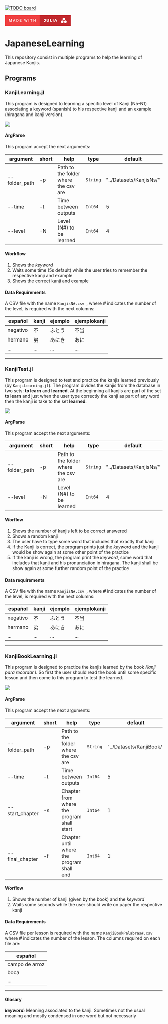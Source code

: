 [![TODO board](https://imdone.io/api/1.0/projects/5c0752fbf6e892507d838180/badge)](https://imdone.io/app#/board/LFelipeGomez/JapaneseLearning)


<?xml version="1.0" encoding="utf-8"?>
<!-- Generator: Adobe Illustrator 22.1.0, SVG Export Plug-In . SVG Version: 6.00 Build 0)  -->
<svg version="1.1" id="made_with_julia" xmlns="http://www.w3.org/2000/svg" xmlns:xlink="http://www.w3.org/1999/xlink" x="0px"
	 y="0px" width="210.5px" height="35px" viewBox="0 0 210.5 35" style="enable-background:new 0 0 210.5 35;" xml:space="preserve">
<path style="fill:#C1282D;" d="M210.5,35h-100V0h100V35z"/>
<path style="fill:#EF4041;" d="M111,35H0V0h111V35z"/>
<path style="fill:#FFFFFF;" d="M14.8,13.2l2.5,6.5l2.5-6.5h1.9v8.5h-1.5V19l0.1-3.8l-2.5,6.6h-1.1l-2.5-6.6l0.1,3.8v2.8h-1.5v-8.5
	L14.8,13.2L14.8,13.2z M30.9,19.8h-3.3l-0.7,2h-1.5l3.2-8.5H30l3.2,8.5h-1.5L30.9,19.8z M28.1,18.6h2.5L29.3,15L28.1,18.6z
	 M36.8,21.8v-8.5h2.5c0.8,0,1.4,0.2,2,0.5s1,0.8,1.4,1.4s0.5,1.3,0.5,2.1v0.4c0,0.8-0.2,1.5-0.5,2.1s-0.8,1.1-1.4,1.4
	s-1.3,0.5-2,0.5h-2.5V21.8z M38.3,14.4v6.2h1c0.8,0,1.4-0.2,1.8-0.7s0.6-1.2,0.6-2.1v-0.5c0-0.9-0.2-1.6-0.6-2.1s-1-0.7-1.8-0.7
	L38.3,14.4L38.3,14.4z M52.3,18h-3.5v2.6h4.1v1.2h-5.6v-8.5h5.5v1.2h-4.1v2.4h3.5L52.3,18L52.3,18z M69,19.7l1.3-6.4h1.5l-2,8.5
	h-1.4l-1.6-6.2l-1.7,6.2h-1.4l-2-8.5h1.5l1.3,6.4l1.6-6.4h1.2L69,19.7z M77.1,21.8h-1.5v-8.5h1.5V21.8z M87.5,14.4h-2.7v7.3h-1.5
	v-7.3h-2.6v-1.2h6.8C87.5,13.2,87.5,14.4,87.5,14.4z M98.1,21.8h-1.5V18h-3.8v3.8h-1.5v-8.5h1.5v3.6h3.8v-3.6h1.5V21.8z M125.2,21.5
	c-0.5-0.2-0.9-0.5-1.2-0.9l1.3-1.5c0.4,0.6,0.9,0.9,1.5,0.9c0.3,0,0.6-0.1,0.8-0.3s0.3-0.5,0.3-0.9v-3.6h-2.9v-1.8h5.3v5.3
	c0,1.1-0.3,1.9-0.8,2.4c-0.5,0.5-1.4,0.8-2.4,0.8C126.3,21.8,125.7,21.7,125.2,21.5z M134.2,20.8c-0.7-0.7-1-1.6-1-2.9v-4.7h2.4v4.6
	c0,1.3,0.5,2,1.6,2c1.1,0,1.6-0.7,1.6-2v-4.6h2.3v4.7c0,1.2-0.3,2.2-1,2.9c-0.7,0.7-1.7,1-2.9,1S134.9,21.4,134.2,20.8z M144.1,13.2
	h2.4v6.5h4v1.9h-6.4V13.2z M152.8,13.2h2.4v8.4h-2.4V13.2z M164,20h-3.6l-0.7,1.6h-2.4l3.7-8.4h2.3l3.7,8.4h-2.5L164,20z
	 M163.3,18.2l-1.1-2.7l-1.1,2.7H163.3z M188.4,9c-2.3,0-4.2,1.9-4.2,4.2s1.9,4.2,4.2,4.2s4.2-1.9,4.2-4.2S190.7,9,188.4,9z
	 M183.3,17.6c-2.3,0-4.2,1.9-4.2,4.2s1.9,4.2,4.2,4.2s4.2-1.9,4.2-4.2S185.6,17.6,183.3,17.6z M193.3,17.6c-2.3,0-4.2,1.9-4.2,4.2
	s1.9,4.2,4.2,4.2c2.3,0,4.2-1.9,4.2-4.2S195.6,17.6,193.3,17.6z"/>
</svg>

# JapaneseLearning

This repository consist in multiple programs to help the learning of Japanese Kanjis.

## Programs
### KanjiLearning.jl

This program is designed to learning a specific level of Kanji (N5-N1) associating a keyword (spanish) to his respective kanji and an example (hiragana and kanji version).

![](./Animations/KanjiLearning.gif)

#### ArgParse

This program accept the next arguments:

|argument|short|help|type|default|
| --- | --- | --- | --- | --- |
|--folder_path|-p|Path to the folder where the csv are|`String`|"../Datasets/KanjisNs/"|
|--time|-t|Time between outputs|`Int64`|5|
|--level|-N| Level (N#) to be learned|`Int64`|4|


#### Workflow

1. Shows the *keyword*
2. Waits some time (5s default) while the user tries to remember the respective kanji and example
3. Shows the correct kanji and example

#### Data Requirements

A CSV file with the name `KanjisN#.csv `, where **#** indicates the number of the level, is required with the next columns:

| español | kanji | ejemplo | ejemplokanji |
| --- | --- | --- | --- |
| negativo | 不 | ふとう | 不当 |
| hermano | 弟 | あにき | あに |
| ... | ... | ... | ... |

---

### KanjiTest.jl

This program is designed to test and practice the kanjis learned previously (by `KanjiLearning.jl`). The program divides the kanjis from the database in two sets: **to learn** and **learned**. At the beginning all kanjis are part of the set **to learn** and just when the user type correctly the kanji as part of any word then the kanji is take to the set **learned**.

![](./Animations/KanjiTest.gif)

#### ArgParse

This program accept the next arguments:

|argument|short|help|type|default|
| --- | --- | --- | --- | --- |
|--folder_path|-p|Path to the folder where the csv are|`String`|"../Datasets/KanjisNs/"|
|--level|-N| Level (N#) to be learned|`Int64`|4|

#### Worflow

1. Shows the number of kanjis left to be correct answered
2. Shows a random kanji
3. The user have to type some word that includes that exactly that kanji
  1. If the Kanji is correct, the program prints just the *keyword* and the kanji would be show again at some other point of the practice
  2. If the kanji is wrong, the program print the *keyword*, some word that includes that kanji and his pronunciation in hiragana. The kanji shall be show again at some further random point of the practice

#### Data requirements

A CSV file with the name `KanjisN#.csv `, where **#** indicates the number of the level, is required with the next columns:

| español | kanji | ejemplo | ejemplokanji |
| --- | --- | --- | --- |
| negativo | 不 | ふとう | 不当 |
| hermano | 弟 | あにき | あに |
| ... | ... | ... | ... |

---

### KanjiBookLearning.jl

This program is designed to practice the kanjis learned by the book *Kanji para recordar I*. So first the user should read the book until some specific lesson and then come to this program to test the learned.

![](./Animations/KanjiBookLearning.gif)

#### ArgParse

This program accept the next arguments:

|argument|short|help|type|default|
| --- | --- | --- | --- | --- |
|--folder_path|-p|Path to the folder where the csv are|`String`|"../Datasets/KanjiBook/"|
|--time|-t|Time between outputs|`Int64`|5|
|--start_chapter|-s| Chapter from where the program shall start|`Int64`|1|
|--final_chapter|-f| Chapter until where the program shall end|`Int64`|1|

#### Worflow

1. Shows the number of kanji (given by the book) and the *keyword*
2. Waits some seconds while the user should write on paper the respective kanji


#### Data Requirements
A CSV file per lesson is required with the name `KanjiBookPalabras#.csv` where **#** indicates the number of the lesson. The columns required on each file are:

| español |
| --- |
| campo de arroz |
| boca |
| ... |

---

#### Glosary

***keyword:*** Meaning associated to the kanji. Sometimes not the usual meaning and mostly condensed in one word but not necessarly
